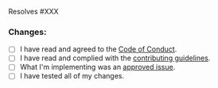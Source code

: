 <!--

* Before making a pull request, ensure the changes are for an approved issue.
* If your changes are not for an approved issue, your pull request can and will be rejected.

-->

Resolves #XXX

### Changes:

<!--

* Describe your changes in as much detail as possible. Make sure to list your changes, as well as the rationale behind them.
* If applicable, include code snippets, images, videos, etc.

-->

- [ ] I have read and agreed to the [Code of Conduct](https://github.com/PretendoNetwork/Pretendo/blob/master/.github/CODE_OF_CONDUCT.md).
- [ ] I have read and complied with the [contributing guidelines](https://github.com/PretendoNetwork/Pretendo/blob/master/.github/CONTRIBUTING.md).
- [ ] What I'm implementing was an [approved issue](https://github.com/PretendoNetwork/Pretendo/issues?q=is%3Aopen+is%3Aissue+label%3Aapproved).
- [ ] I have tested all of my changes.